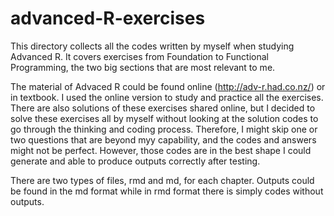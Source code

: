 # advanced-R-exercises

This directory collects all the codes written by myself when studying Advanced R. It covers exercises from Foundation to Functional Programming, the two big sections that are most relevant to me.

The material of Advaced R could be found online (http://adv-r.had.co.nz/) or in textbook. I used the online version to study and practice all the exercises. There are also solutions of these exercises shared online, but I decided to solve these exercises all by myself without looking at the solution codes to go through the thinking and coding process. Therefore, I might skip one or two questions that are beyond myy capability, and the codes and answers might not be perfect. However, those codes are in the best shape I could generate and able to produce outputs correctly after testing.

There are two types of files, rmd and md, for each chapter. Outputs could be found in the md format while in rmd format there is simply codes without outputs.
